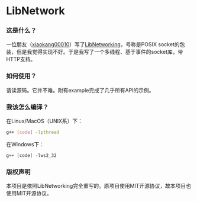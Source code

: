 # LibNetwork

### 这是什么？

一位朋友（[xiaokang00010](https://github.com/xiaokang00010)）写了[LibNetworking](https://github.com/XtherDevTeam/LibNetworking)，号称是POSIX socket的包装，但是我觉得实现不好。于是我写了一个多线程、基于事件的socket库，带HTTP支持。

### 如何使用？

请读源码。它并不难。附有example完成了几乎所有API的示例。

### 我该怎么编译？

在Linux/MacOS（UNIX系）下：

```bash
g++ [code] -lpthread
```

在Windows下：

```powershell
g++ [code] -lws2_32
```

### 版权声明

本项目是依照LibNetworking完全重写的。原项目使用MIT开源协议，故本项目也使用MIT开源协议。
